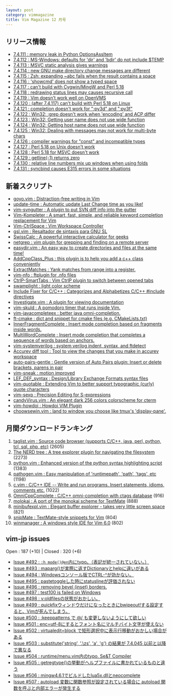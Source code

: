 ```yaml
---
layout: post
category: vimmagazine
title: Vim Magazine 12 月号
---
```


## リリース情報

- [7.4.111 : memory leak in Python OptionsAssItem](http://code.google.com/p/vim/source/detail?r=3fbda56bb2008e2459951f3ad0258ff0500ba07c)
- [7.4.112 : MS-Windows: defaults for 'dir' and 'bdir' do not include $TEMP](http://code.google.com/p/vim/source/detail?r=af8217e4ed7e28b797c628f067ebfd4433c07326)
- [7.4.113 : MSVC static analysis gives warnings](http://code.google.com/p/vim/source/detail?r=0e21e2a38ec6df5c4fe37d639906f56f9f445b96)
- [7.4.114 : new GNU make directory change messages are different](http://code.google.com/p/vim/source/detail?r=6db758f82227989426560c19fdd234b154b54419)
- [7.4.115 : Zsh: expanding ~abc fails when the result contains a space](http://code.google.com/p/vim/source/detail?r=e35c69ad482370b2685bf1360a63fb27ce8b3819)
- [7.4.116 : 'showcmd' does not show a typed space](http://code.google.com/p/vim/source/detail?r=40aff213baff00d43ea8c1b6a9734ccad63a3921)
- [7.4.117 : can't build with Cygwin/MingW and Perl 5.18](http://code.google.com/p/vim/source/detail?r=805ad8488dc88a575b841589f36c278aaead4e52)
- [7.4.118 : redrawing status lines may causes recursive call](http://code.google.com/p/vim/source/detail?r=62c720661f81c17348636956c1158639d59e1e9f)
- [7.4.119 : Vim doesn't work well on OpenVMS](http://code.google.com/p/vim/source/detail?r=2f99966971b0556bc302ec809712f5ba3f030028)
- [7.4.120 : (after 7.4.117) can't build with Perl 5.18 on Linux](http://code.google.com/p/vim/source/detail?r=ca0e43bbf8f9e409130d5d1ce29621edbcdff92a)
- [7.4.121 : completion doesn't work for ":py3d" and ":py3f"](http://code.google.com/p/vim/source/detail?r=4bf53c1ef37a5023e06f3c6b4f1c24857b4f52a6)
- [7.4.122 : Win32: :grep doesn't work when 'encoding' and ACP differ](http://code.google.com/p/vim/source/detail?r=270c62fe685ae943de64e1a4ab295dae6f4ccabe)
- [7.4.123 : Win32: Getting user name does not use wide function](http://code.google.com/p/vim/source/detail?r=32e50f85d2c7a56c600a2c36107e56fa9f2952cb)
- [7.4.124 : Win32: Getting host name does not use wide function](http://code.google.com/p/vim/source/detail?r=9faba192ea90a32ee137aa42f5027b098931ddb2)
- [7.4.125 : Win32: Dealing with messages may not work for multi-byte chars](http://code.google.com/p/vim/source/detail?r=45ef9d2096e82d6a56a58606b6811620a61cb1ba)
- [7.4.126 : compiler warnings for "const" and incompatible types](http://code.google.com/p/vim/source/detail?r=b14554844756422a39c72e62b8c2391c2d5a2e17)
- [7.4.127 : Perl 5.18 on Unix doesn't work](http://code.google.com/p/vim/source/detail?r=6f5a7d3943007afc6bc03c445380776e18787f0c)
- [7.4.128 : Perl 5.18 for MSVC doesn't work](http://code.google.com/p/vim/source/detail?r=4b92012f6b18f56664c268200fb54f1316495dc5)
- [7.4.129 : getline(-1) returns zero](http://code.google.com/p/vim/source/detail?r=1e28c0fad344549665c60c62374e6f511e5aec76)
- [7.4.130 : relative line numbers mix up windows when using folds](http://code.google.com/p/vim/source/detail?r=cf722c09236098ae585840d62eca68dbf8065247)
- [7.4.131 : syncbind causes E315 errors in some situations](http://code.google.com/p/vim/source/detail?r=4b23119cb58473ab70cf1a1204d4d3fad83881ec)

## 新着スクリプト

- [goyo.vim : Distraction-free writing in Vim](http://www.vim.org/scripts/script.php?script_id=4785)
- [update-time : Automatic update Last Change time as you like!](http://www.vim.org/scripts/script.php?script_id=4786)
- [vim-svngutter : A plugin to put SVN diff info into the gutter ](http://www.vim.org/scripts/script.php?script_id=4787)
- [Vim-Kompleter : A smart, fast, simple, and reliable keyword completion replacement for Vim](http://www.vim.org/scripts/script.php?script_id=4788)
- [Vim-CtrlSpace : Vim Workspace Controller](http://www.vim.org/scripts/script.php?script_id=4789)
- [gsl.vim : Resaltador de sintaxis para GNU SL](http://www.vim.org/scripts/script.php?script_id=4790)
- [SwissCalc : A powerful interactive calculator for geeks](http://www.vim.org/scripts/script.php?script_id=4791)
- [netgrep : vim plugin for grepping and finding on a remote server](http://www.vim.org/scripts/script.php?script_id=4792)
- [easydir.vim : An easy way to create directories and files at the same time!](http://www.vim.org/scripts/script.php?script_id=4793)
- [AddCppClass&#x5f;Plus : this plugin is to help you add a c++ class conveniently](http://www.vim.org/scripts/script.php?script_id=4794)
- [ExtractMatches : Yank matches from range into a register.](http://www.vim.org/scripts/script.php?script_id=4795)
- [vim-nfo : ftplugin for .nfo files](http://www.vim.org/scripts/script.php?script_id=4796)
- [CtrlP-SmartTabs : Vim CtrlP plugin to switch between opened tabs](http://www.vim.org/scripts/script.php?script_id=4797)
- [swamplight : light color scheme](http://www.vim.org/scripts/script.php?script_id=4798)
- [Include Fixer for C/C++ : Categorizes and Alphabetizes C/C++ #include directives](http://www.vim.org/scripts/script.php?script_id=4799)
- [Investigate.vim : A plugin for viewing documentation](http://www.vim.org/scripts/script.php?script_id=4800)
- [vim-skuld : A pomodoro timer that runs inside Vim.](http://www.vim.org/scripts/script.php?script_id=4801)
- [vim-javacompleteex : better java omni-completion.](http://www.vim.org/scripts/script.php?script_id=4802)
- [ft-cmake : dict and snippet for cmake files (e.g. CMakeLists.txt)](http://www.vim.org/scripts/script.php?script_id=4803)
- [InnerFragmentComplete : Insert mode completion based on fragments inside words.](http://www.vim.org/scripts/script.php?script_id=4804)
- [MultiWordComplete : Insert mode completion that completes a sequence of words based on anchors.](http://www.vim.org/scripts/script.php?script_id=4805)
- [vim-systemverilog : system verilog indent, syntax, and ftdetect](http://www.vim.org/scripts/script.php?script_id=4806)
- [Accurev diff tool : Tool to view the changes that you make in accurev workspace](http://www.vim.org/scripts/script.php?script_id=4807)
- [auto-pairs-gentle : Gentle version of Auto Pairs plugin: Insert or delete brackets, parens in pair](http://www.vim.org/scripts/script.php?script_id=4808)
- [vim-sneak : motion improved](http://www.vim.org/scripts/script.php?script_id=4809)
- [LEF&#x5f;DEF&#x5f;syntax : Design/Library Exchange Formats syntax files](http://www.vim.org/scripts/script.php?script_id=4810)
- [vim-quotable : Extending Vim to better support typographic (curly) quote characters](http://www.vim.org/scripts/script.php?script_id=4811)
- [vim-sexp : Precision Editing for S-expressions](http://www.vim.org/scripts/script.php?script_id=4812)
- [candyVirus.vim : An elegant dark 256 colors colorscheme for cterm](http://www.vim.org/scripts/script.php?script_id=4813)
- [vim-howdoi : Howdoi VIM Plugin](http://www.vim.org/scripts/script.php?script_id=4814)
- [choowsewin.vim : land to window you choose like tmux's 'display-pane'.](http://www.vim.org/scripts/script.php?script_id=4815)

## 月間ダウンロードランキング

1. [taglist.vim : Source code browser (supports C/C++, java, perl, python, tcl, sql, php, etc)](http://www.vim.org/scripts/script.php?script_id=273) (2605)
2. [The NERD tree : A tree explorer plugin for navigating the filesystem](http://www.vim.org/scripts/script.php?script_id=1658) (2273)
3. [python.vim : Enhanced version of the python syntax highlighting script](http://www.vim.org/scripts/script.php?script_id=790) (1383)
4. [pathogen.vim : Easy manipulation of 'runtimepath', 'path', 'tags', etc](http://www.vim.org/scripts/script.php?script_id=2332) (1198)
5. [c.vim : C/C++ IDE --  Write and run programs. Insert statements, idioms, comments etc.](http://www.vim.org/scripts/script.php?script_id=213) (1022)
6. [OmniCppComplete : C/C++ omni-completion with ctags database](http://www.vim.org/scripts/script.php?script_id=1520) (916)
7. [molokai : A port of the monokai scheme for TextMate](http://www.vim.org/scripts/script.php?script_id=2340) (888)
8. [minibufexpl.vim : Elegant buffer explorer - takes very little screen space](http://www.vim.org/scripts/script.php?script_id=159) (821)
9. [snipMate : TextMate-style snippets for Vim](http://www.vim.org/scripts/script.php?script_id=2540) (804)
10. [winmanager : A windows style IDE for Vim 6.0](http://www.vim.org/scripts/script.php?script_id=95) (802)

## vim-jp issues

Open : 187 (+10) | Closed : 320 (+6)

- [Issue #492 : `:h mode()@en`内にtypo。（表記が統一されていない。）](https://github.com/vim-jp/issues/issues/492)
- [Issue #493 : maparg()が実際に返すDictionaryとhelpに違いがある](https://github.com/vim-jp/issues/issues/493)
- [Issue #494 : Windowsコンソール版でCTRL-&#x5e;が効かない。](https://github.com/vim-jp/issues/issues/494)
- [Issue #495 : pastetoggleした時にstatuslineが評価されない](https://github.com/vim-jp/issues/issues/495)
- [Issue #496 : removing bevel (inset) borders.](https://github.com/vim-jp/issues/issues/496)
- [Issue #497 : test100 is failed on Windows](https://github.com/vim-jp/issues/issues/497)
- [Issue #498 : v:oldfilesの状態がおかしい。](https://github.com/vim-jp/issues/issues/498)
- [Issue #499 : quickfixウィンドウだけになったときにbwipeout!する設定すると、Vimが死んでしまう。](https://github.com/vim-jp/issues/issues/499)
- [Issue #500 : :keeppatterns で @/ も変更しないようにして欲しい](https://github.com/vim-jp/issues/issues/500)
- [Issue #501 : enc=utf-8にするとフォント名にマルチバイト文字が使えない](https://github.com/vim-jp/issues/issues/501)
- [Issue #502 : virtualedit=block で矩形選択中に表示行移動がおかしい場合がある](https://github.com/vim-jp/issues/issues/502)
- [Issue #503 : substitute('string', '.\\zs', 'a', 'g') の結果が 7.4.045 以前と以降で異なる](https://github.com/vim-jp/issues/issues/503)
- [Issue #504 : runtime/menu.vim内のtypo. Se&T Compiler](https://github.com/vim-jp/issues/issues/504)
- [Issue #505 : getregtype()の挙動がヘルプファイルに書かれているものと違う](https://github.com/vim-jp/issues/issues/505)
- [Issue #506 : mingw4.6.1でビルドしたlua5x.dllとneocomplete](https://github.com/vim-jp/issues/issues/506)
- [Issue #507 : autoload 変数に関数参照が設定されている場合に autoload 関数を呼ぶと内部エラーが発生する](https://github.com/vim-jp/issues/issues/507)

